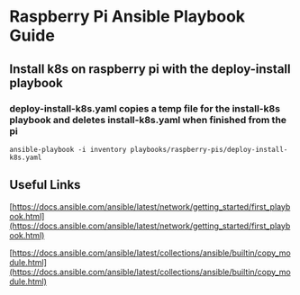 # Raspberry Pi Ansible Playbook Guide

## Install k8s on raspberry pi with the deploy-install playbook

### deploy-install-k8s.yaml copies a temp file for the install-k8s playbook and deletes install-k8s.yaml when finished from the pi

```ansible-playbook -i inventory playbooks/raspberry-pis/deploy-install-k8s.yaml```

## Useful Links

[https://docs.ansible.com/ansible/latest/network/getting_started/first_playbook.html](https://docs.ansible.com/ansible/latest/network/getting_started/first_playbook.html)

[https://docs.ansible.com/ansible/latest/collections/ansible/builtin/copy_module.html](https://docs.ansible.com/ansible/latest/collections/ansible/builtin/copy_module.html)
